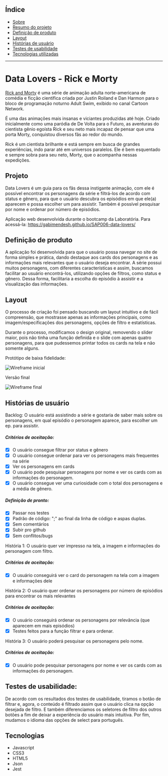## Índice

- [Sobre](#Data-Lovers)
- [Resumo do projeto](#Projeto)
- [Definição de produto](#Definição-de-produto)
- [Layout](#Layout)
- [Histórias de usuário](#Histórias-de-usuário)
- [Testes de usabilidade](#Testes-de-usabilidade)
- [Tecnologias utilizadas](#Tecnologias)

---
<a id="Data-Lovers"></a>
# Data Lovers - Rick e Morty

[Rick and Morty](https://pt.wikipedia.org/wiki/Rick_and_Morty) é uma série de animação adulta norte-americana de comédia e ficção científica criada por Justin Roiland e Dan Harmon para o bloco de programação noturno Adult Swim, exibido no canal Cartoon Network.

É uma das animações mais insanas e viciantes produzidas até hoje. Criado inicialmente como uma paródia de De Volta para o Futuro, as aventuras do cientista gênio egoísta Rick e seu neto mais incapaz de pensar que uma porta Morty, conquistou diversos fãs ao redor do mundo.

Rick é um cientista brilhante e está sempre em busca de grandes experiências, indo parar até em universos paralelos. Ele é bem esquentado e sempre sobra para seu neto, Morty, que o acompanha nessas expedições.

<a id="Projeto"></a>
## Projeto

Data Lovers é um guia para os fãs dessa instigante animação, com ele é possível encontrar os personagens da série e filtrá-los de acordo com status e gênero, para que o usuário descubra os episódios em que ele(a) aparecem e possa escolher um para assistir. Também é possível pesquisar por nome e ordenar por número de episódios.

Aplicação web desenvolvida durante o bootcamp da Laboratória. Para acessá-la: https://gabimendesh.github.io/SAP006-data-lovers/

<a id="Definição-de-produto"></a>
## Definição de produto

A aplicação foi desenvolvida para que o usuário possa navegar no site de forma simples e prática, dando destaque aos cards dos personagens e as informações mais relevantes que o usuário deseja encontrar.
A série possui muitos personagens, com diferentes características e assim, buscamos facilitar ao usuário encontrá-los, utilizando opções de filtros, como status e gênero.
Dessa forma, facilitaria a escolha do episódio à assistir e a visualização das informações.


<a id="Layout"></a>
## Layout

O processo de criação foi pensado buscando um layout intuitivo e de fácil compreensão, que mostrasse apenas as informações principais, como imagem/especificações dos personagens, opções de filtro e estatísticas.

Durante o processo, modificamos o design original, removendo o slider maior, pois não tinha uma função definida e o slide com apenas quatro personagens, para que pudessemos printar todos os cards na tela e não somente alguns.

Protótipo de baixa fidelidade:

![Wireframe inicial](https://ik.imagekit.io/q8vyo7feaitz/Desktop_-_1_mMk1_Jilmk.png?updatedAt=1635363433510)

Versão final

![Wireframe final](https://ik.imagekit.io/q8vyo7feaitz/Screenshot_from_2021-10-27_17-55-13_nTaeHDK6db.png?updatedAt=1635368304498)


<a id="Histórias-de-usuário"></a>
## Histórias de usuário

Backlog: O usuário está assistindo a série e gostaria de saber mais sobre os personagens, em qual episódio o personagem aparece, para escolher um ep. para assistir.

##### Critérios de aceitação:

- [x] O usuário consegue filtrar por status e gênero
- [x] O usuário consegue ordenar para ver os personagens mais frequentes na série
- [x] Ver os personagens em cards
- [x] O usuário pode pesquisar personagens por nome e ver os cards com as informações do personagem.
- [x] O usuário consegue ver uma curiosidade com o total dos personagens e a média de gênero.

##### Definição de pronto:

- [x] Passar nos testes
- [x] Padrão de código: ";" ao final da linha de código e aspas duplas.
- [x] Sem comentários
- [x] Subir pro github
- [x] Sem conflitos/bugs

História 1: O usuário quer ver impresso na tela, a imagem e informações do personagem com filtro.

##### Critérios de aceitação:

- [x] O usuário conseguirá ver o card do personagem na tela com a imagem e informações dele

História 2: O usuário quer ordenar os personagens por número de episódios para encontrar os mais relevantes

##### Critérios de aceitação:

- [x] O usuário conseguirá ordenar os personagens por relevância (que aparecem em mais episódios)
- [x] Testes feitos para a função filtrar e para ordenar.

História 3: O usuário poderá pesquisar os personagens pelo nome.

##### Critérios de aceitação:

- [x] O usuário pode pesquisar personagens por nome e ver os cards com as informações do personagem.

<a id="Testes-de-usabilidade"></a>
## Testes de usabilidade:

De acordo com os resultados dos testes de usabilidade, tiramos o botão de filtrar e, agora, o conteúdo é filtrado assim que o usuário clica na opção desejada de filtro.
E também diferenciamos os seletores de filtro dos outros botões a fim de deixar a experiência do usuário mais intuitiva.
Por fim, mudamos o idioma das opções de select para português.

<a id="Tecnologias"></a>
## Tecnologias

- Javascript
- CSS3
- HTML5
- Json
- Jest
